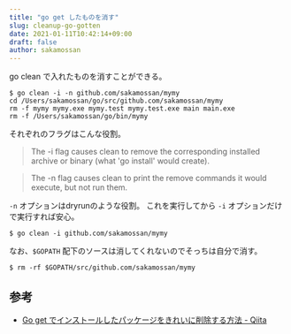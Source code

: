 ```yaml
---
title: "go get したものを消す"
slug: cleanup-go-gotten
date: 2021-01-11T10:42:14+09:00
draft: false
author: sakamossan
---
```


go clean で入れたものを消すことができる。

```console
$ go clean -i -n github.com/sakamossan/mymy
cd /Users/sakamossan/go/src/github.com/sakamossan/mymy
rm -f mymy mymy.exe mymy.test mymy.test.exe main main.exe
rm -f /Users/sakamossan/go/bin/mymy
```

それぞれのフラグはこんな役割。

> The -i flag causes clean to remove the corresponding installed
> archive or binary (what 'go install' would create).

> The -n flag causes clean to print the remove commands it would execute,
> but not run them.

`-n` オプションはdryrunのような役割。
これを実行してから `-i` オプションだけで実行すれば安心。

```console
$ go clean -i github.com/sakamossan/mymy
```

なお、`$GOPATH` 配下のソースは消してくれないのでそっちは自分で消す。

```console
$ rm -rf $GOPATH/src/github.com/sakamossan/mymy
```


## 参考

- [Go get でインストールしたパッケージをきれいに削除する方法 - Qiita](https://qiita.com/Asya-kawai/items/4883a554ec50eaade51a)

